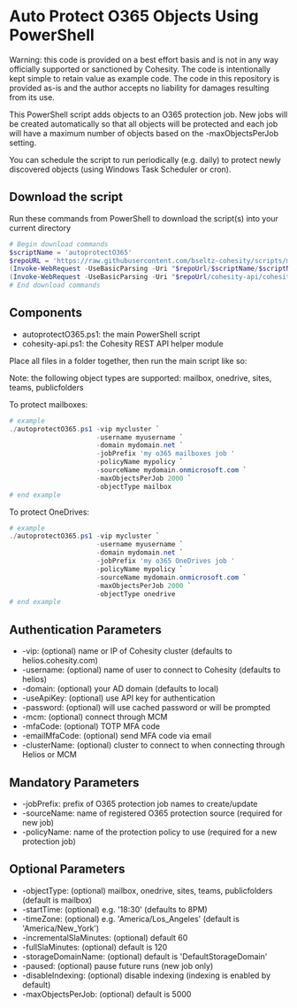 # Auto Protect O365 Objects Using PowerShell

Warning: this code is provided on a best effort basis and is not in any way officially supported or sanctioned by Cohesity. The code is intentionally kept simple to retain value as example code. The code in this repository is provided as-is and the author accepts no liability for damages resulting from its use.

This PowerShell script adds objects to an O365 protection job. New jobs will be created automatically so that all objects will be protected and each job will have a maximum number of objects based on the -maxObjectsPerJob setting.

You can schedule the script to run periodically (e.g. daily) to protect newly discovered objects (using Windows Task Scheduler or cron).

## Download the script

Run these commands from PowerShell to download the script(s) into your current directory

```powershell
# Begin download commands
$scriptName = 'autoprotectO365'
$repoURL = 'https://raw.githubusercontent.com/bseltz-cohesity/scripts/master/powershell'
(Invoke-WebRequest -UseBasicParsing -Uri "$repoUrl/$scriptName/$scriptName.ps1").content | Out-File "$scriptName.ps1"; (Get-Content "$scriptName.ps1") | Set-Content "$scriptName.ps1"
(Invoke-WebRequest -UseBasicParsing -Uri "$repoUrl/cohesity-api/cohesity-api.ps1").content | Out-File cohesity-api.ps1; (Get-Content cohesity-api.ps1) | Set-Content cohesity-api.ps1
# End download commands
```

## Components

* autoprotectO365.ps1: the main PowerShell script
* cohesity-api.ps1: the Cohesity REST API helper module

Place all files in a folder together, then run the main script like so:

Note: the following object types are supported: mailbox, onedrive, sites, teams, publicfolders

To protect mailboxes:

```powershell
# example
./autoprotectO365.ps1 -vip mycluster `
                      -username myusername `
                      -domain mydomain.net `
                      -jobPrefix 'my o365 mailboxes job '  
                      -policyName mypolicy `
                      -sourceName mydomain.onmicrosoft.com `
                      -maxObjectsPerJob 2000 `
                      -objectType mailbox
# end example
```

To protect OneDrives:

```powershell
# example
./autoprotectO365.ps1 -vip mycluster `
                      -username myusername `
                      -domain mydomain.net `
                      -jobPrefix 'my o365 OneDrives job '  
                      -policyName mypolicy `
                      -sourceName mydomain.onmicrosoft.com `
                      -maxObjectsPerJob 2000 `
                      -objectType onedrive
# end example
```

## Authentication Parameters

* -vip: (optional) name or IP of Cohesity cluster (defaults to helios.cohesity.com)
* -username: (optional) name of user to connect to Cohesity (defaults to helios)
* -domain: (optional) your AD domain (defaults to local)
* -useApiKey: (optional) use API key for authentication
* -password: (optional) will use cached password or will be prompted
* -mcm: (optional) connect through MCM
* -mfaCode: (optional) TOTP MFA code
* -emailMfaCode: (optional) send MFA code via email
* -clusterName: (optional) cluster to connect to when connecting through Helios or MCM

## Mandatory Parameters

* -jobPrefix: prefix of O365 protection job names to create/update
* -sourceName: name of registered O365 protection source (required for new job)
* -policyName: name of the protection policy to use (required for a new protection job)

## Optional Parameters

* -objectType: (optional) mailbox, onedrive, sites, teams, publicfolders (default is mailbox)
* -startTime: (optional) e.g. '18:30' (defaults to 8PM)
* -timeZone: (optional) e.g. 'America/Los_Angeles' (default is 'America/New_York')
* -incrementalSlaMinutes: (optional) default 60
* -fullSlaMinutes: (optional) default is 120
* -storageDomainName: (optional) default is 'DefaultStorageDomain'
* -paused: (optional) pause future runs (new job only)
* -disableIndexing: (optional) disable indexing (indexing is enabled by default)
* -maxObjectsPerJob: (optional) default is 5000
